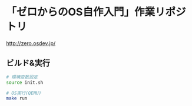 # 「ゼロからのOS自作入門」作業リポジトリ
http://zero.osdev.jp/

## ビルド&実行
```bash
# 環境変数設定
source init.sh

# OS実行(QEMU)
make run
```